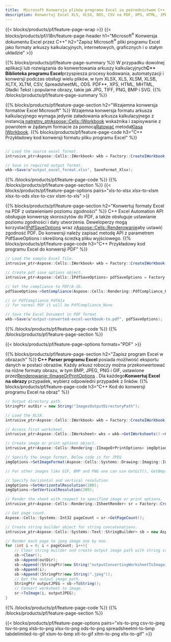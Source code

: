 ```yaml
---
title:  Microsoft Konwersja plików programu Excel za pośrednictwem C++
description: Konwertuj Excel XLS, XLSX, ODS, CSV na PDF, XPS, HTML, JPEG i inne formaty za pomocą zaledwie kilku linii kodu C++.
---
```

{{< blocks/products/pf/feature-page-wrap >}}
{{< blocks/products/pf/i18n/feature-page-header h1="Microsoft<sup>&reg;</sup> Konwersja dokumentu Excel przez C++" h2="Zapisz Microsoft<sup>&reg;</sup> pliki programu Excel jako formaty arkuszy kalkulacyjnych, internetowych, graficznych i o stałym układzie" >}}

{{% blocks/products/pf/feature-page-summary %}}
 W przypadku dowolnej aplikacji lub rozwiązania do konwertowania arkuszy kalkulacyjnych**C++ Biblioteka programu Excel**przyspiesza procesy kodowania, automatyzacji i konwersji podczas obsługi wielu plików, w tym XLSX, XLS, XLSM, XLSB, XLTX, XLTM, CSV, SpreadsheetML, ODS. PDF**, XPS, HTML, MHTML, Gładki Tekst i popularne obrazy, takie jak JPG, TIFF, PNG, BMP i SVG.
{{% /blocks/products/pf/feature-page-summary %}}

{{% blocks/products/pf/feature-page-section h2="Wzajemna konwersja formatów Excel Microsoft" %}}
 Wzajemna konwersja formatu arkusza kalkulacyjnego wymaga jedynie załadowania arkusza kalkulacyjnego z instancją[ natrętny_ptr<Aspose::Cells::IWorkbook>](https://reference.aspose.com/cells/cpp/class/aspose.cells.i_workbook) wskaźnika i zapisywanie z powrotem w żądanym formacie za pomocą[Ratować](https://reference.aspose.com/cells/cpp/class/aspose.cells.i_workbook#a9460f52a2dec8f4bf623a4905167d997) metoda[Klasa IWorkbook](https://reference.aspose.com/cells/cpp/class/aspose.cells.i_workbook).
{{% blocks/products/pf/feature-page-code h3="C++ Przykładowy kod konwersji formatu pliku programu Excel" %}}

```cs

// Load the source excel format.
intrusive_ptr<Aspose::Cells::IWorkbook> wkb = Factory::CreateIWorkbook(u"src_excel_file.xls");

// Save in required output format.
wkb->Save(u"output_excel_format.xlsx", SaveFormat_Xlsx);

```
{{% /blocks/products/pf/feature-page-code %}}
{{% /blocks/products/pf/feature-page-section %}}
{{< blocks/products/pf/feature-page-options pairs="xls-to-xlsx xlsx-to-xlsm xlsx-to-ods xlsx-to-csv xlsm-to-xls" >}}


{{% blocks/products/pf/feature-page-section h2="Konwertuj formaty Excel na PDF z ustawieniami poziomu zgodności" %}}
 C++ Excel Automation API obsługuje konwersję skoroszytów do PDF, a także obsługuje ustawianie poziomu zgodności i daty utworzenia. Deweloperzy mogą korzystać[IPdfSaveOptions](https://reference.aspose.com/cells/cpp/class/aspose.cells.i_pdf_save_options) wraz z[Aspose::Cells::Renderowanie](https://reference.aspose.com/cells/cpp/namespace/aspose.cells.rendering)aby ustawić zgodność PDF. Do konwersji należy zapisać metodę API z parametrem PdfSaveOptions i określoną ścieżką pliku wyjściowego.
{{% blocks/products/pf/feature-page-code h3="C++ Przykładowy kod programu Excel do konwersji PDF" %}}

```cs
// Load the sample Excel file.
intrusive_ptr<Aspose::Cells::IWorkbook> wkb = Factory::CreateIWorkbook(u"sample-convert-excel-to.pdf");

// Create pdf save options object.
intrusive_ptr<Aspose::Cells::IPdfSaveOptions> pdfSaveOptions = Factory::CreateIPdfSaveOptions();

// Set the compliance to PDF/A-1b.
pdfSaveOptions->SetCompliance(Aspose::Cells::Rendering::PdfCompliance_PdfA1b);

// or PdfCompliance_PdfA1a 
// for normal PDF it will be PdfCompliance_None

// Save the Excel Document in PDF format
wkb->Save(u"output-converted-excel-workbook-to.pdf", pdfSaveOptions);


```
{{% /blocks/products/pf/feature-page-code %}}
{{% /blocks/products/pf/feature-page-section %}}

{{< blocks/products/pf/feature-page-options formats="PDF" >}}

{{% blocks/products/pf/feature-page-section h2="Zapisz program Excel w obrazach" %}}
**C++ Parser programu Excel** posiada możliwość eksportu danych w postaci obrazów. Każdy arkusz roboczy można przekonwertować na różne formaty obrazu, w tym BMP, JPEG, PNG i GIF, ustawione przez[Renderowanie::IImageOrPrintOptions](https://reference.aspose.com/cells/cpp/class/aspose.cells.rendering.i_image_or_print_options) . Dla każdego**Konwertuj Excel na obrazy** przypadek, wybierz odpowiedni przypadek z linków.
{{% blocks/products/pf/feature-page-code h3="C++ Kod do konwersji programu Excel na obraz" %}}

```cs
// Output directory path.
StringPtr outDir = new String("ImagesOutputDirectoryPath");

// Load the XLSX.
intrusive_ptr<Aspose::Cells::IWorkbook> wkb = Factory::CreateIWorkbook(u"source-excel-file.xlsx");

// Access first worksheet.
intrusive_ptr<Aspose::Cells::IWorksheet> wks = wkb->GetIWorksheets()->GetObjectByIndex(0);

// Create image or print options object.
intrusive_ptr<Aspose::Cells::Rendering::IImageOrPrintOptions> imgOptions = Factory::CreateIImageOrPrintOptions();

// Specify the image format. Below code is for JPEG
imgOptions->SetImageFormat(Aspose::Cells::Systems::Drawing::Imaging::ImageFormat::GetJpeg());

// For other images like GIF, BMP and PNG one can use GetGif(), GetBmp() and GetPng() respectively 

// Specify horizontal and vertical resolution
imgOptions->SetHorizontalResolution(200);
imgOptions->SetVerticalResolution(200);

// Render the sheet with respect to specified image or print options.
intrusive_ptr<Aspose::Cells::Rendering::ISheetRender> sr = Factory::CreateISheetRender(wks, imgOptions);

// Get page count.
Aspose::Cells::Systems::Int32 pageCount = sr->GetPageCount();

// Create string builder object for string concatenations.
intrusive_ptr<Aspose::Cells::Systems::Text::StringBuilder> sb = new Aspose::Cells::Systems::Text::StringBuilder();

// Render each page to jpeg image one by one.
for (int i = 0; i < pageCount; i++){
	// Clear string builder and create output image path with string concatenations.
	sb->Clear();
	sb->Append(outDir);
	sb->Append((StringPtr)new String("outputConvertingWorksheetToImageJPEG_"));
	sb->Append(i);
	sb->Append((StringPtr)new String(".jpeg"));
	// Get the output image path.
	StringPtr outputJPEG = sb->ToString();
	// Convert worksheet to image.
	sr->ToImage(i, outputJPEG);
}
```
{{% /blocks/products/pf/feature-page-code %}}
{{% /blocks/products/pf/feature-page-section %}}

{{< blocks/products/pf/feature-page-options pairs="xls-to-png csv-to-jpeg tsv-to-png xlsb-to-png xlsx-to-png ods-to-png spreadsheetml-to-bmp tabdelimited-to-gif xlsm-to-bmp xlt-to-gif xltm-to-png xltx-to-gif" >}}
